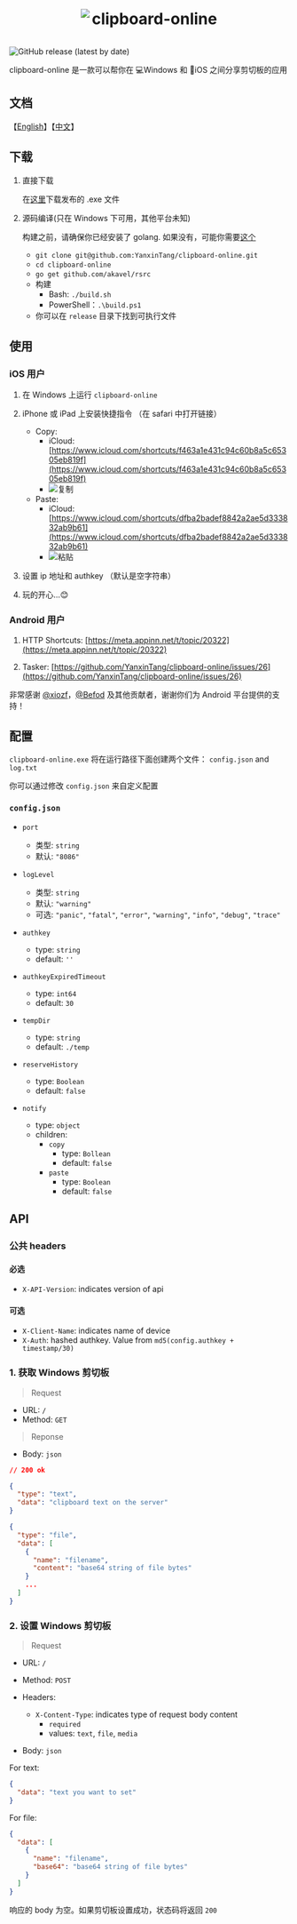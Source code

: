 <div align="center">
  <img src="https://raw.githubusercontent.com/YanxinTang/clipboard-online/master/images/clipboard-icon.png" style="display: inline-block; vertical-align: middle;">
  <h1 style="display: inline-block; vertical-align: middle;">clipboard-online</h1>
</div>

![GitHub release (latest by date)](https://img.shields.io/github/v/release/YanxinTang/clipboard-online)

clipboard-online 是一款可以帮你在 💻Windows 和 📱iOS 之间分享剪切板的应用

## 文档

【[English](https://github.com/YanxinTang/clipboard-online/blob/master/README.md)】【[中文](https://github.com/YanxinTang/clipboard-online/blob/master/README_zh.md)】

## 下载

1. 直接下载

    在[这里](https://github.com/YanxinTang/clipboard-online/releases)下载发布的 .exe 文件

2. 源码编译(只在 Windows 下可用，其他平台未知)

    构建之前，请确保你已经安装了 golang. 如果没有，可能你需要[这个](https://golang.org/dl/)

    - `git clone git@github.com:YanxinTang/clipboard-online.git`
    - `cd clipboard-online`
    - `go get github.com/akavel/rsrc`
    - 构建
      - Bash: `./build.sh`
      - PowerShell：`.\build.ps1`
    - 你可以在 `release` 目录下找到可执行文件

## 使用

### iOS 用户

1. 在 Windows 上运行 `clipboard-online`
2. iPhone 或 iPad 上安装快捷指令 （在 safari 中打开链接）
    - Copy:
      - iCloud: [https://www.icloud.com/shortcuts/f463a1e431c94c60b8a5c65305eb819f](https://www.icloud.com/shortcuts/f463a1e431c94c60b8a5c65305eb819f)
      - ![复制](./images/copy.png)
    - Paste:
      - iCloud: [https://www.icloud.com/shortcuts/dfba2badef8842a2ae5d333832ab9b61](https://www.icloud.com/shortcuts/dfba2badef8842a2ae5d333832ab9b61)
      - ![粘贴](./images/paste.png)

3. 设置 ip 地址和 authkey （默认是空字符串）
4. 玩的开心...😊

### Android 用户

1. HTTP Shortcuts: [https://meta.appinn.net/t/topic/20322](https://meta.appinn.net/t/topic/20322)

2. Tasker: [https://github.com/YanxinTang/clipboard-online/issues/26](https://github.com/YanxinTang/clipboard-online/issues/26)

非常感谢 [@xiozf](https://github.com/xiozf)，[@Befod](https://github.com/Befod) 及其他贡献者，谢谢你们为 Android 平台提供的支持！

## 配置

`clipboard-online.exe` 将在运行路径下面创建两个文件： `config.json` and `log.txt`

你可以通过修改 `config.json` 来自定义配置

### `config.json`

- `port`
  - 类型: `string`
  - 默认: `"8086"`

- `logLevel`
  - 类型: `string`
  - 默认: `"warning"`
  - 可选: `"panic"`, `"fatal"`, `"error"`, `"warning"`, `"info"`, `"debug"`, `"trace"`

- `authkey`
  - type: `string`
  - default: `''`

- `authkeyExpiredTimeout`
  - type: `int64`
  - default: `30`

- `tempDir`
  - type: `string`
  - default: `./temp`

- `reserveHistory`
  - type: `Boolean`
  - default: `false`

- `notify`
  - type: `object`
  - children:
    - `copy`
      - type: `Bollean`
      - default: `false`
    - `paste`
      - type: `Boolean`
      - default: `false`

## API

### 公共 headers

#### 必选

- `X-API-Version`: indicates version of api

#### 可选

- `X-Client-Name`: indicates name of device
- `X-Auth`: hashed authkey. Value from `md5(config.authkey + timestamp/30)`

### 1. 获取 Windows 剪切板

> Request

- URL: `/`
- Method: `GET`

> Reponse

- Body: `json`

```json
// 200 ok

{
  "type": "text",
  "data": "clipboard text on the server"
}

{
  "type": "file",
  "data": [
    {
      "name": "filename",
      "content": "base64 string of file bytes"
    }
    ...
  ]
}

```

### 2. 设置 Windows 剪切板

> Request

- URL: `/`
- Method: `POST`
- Headers:
  - `X-Content-Type`: indicates type of request body content
    - `required`
    - values: `text`, `file`, `media`

- Body: `json`

For text:

```json
{
  "data": "text you want to set"
}
```

For file:

```json
{
  "data": [
    {
      "name": "filename",
      "base64": "base64 string of file bytes"
    }
  ]
}
```

响应的 body 为空。如果剪切板设置成功，状态码将返回 `200`
